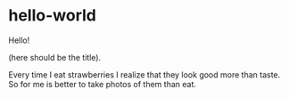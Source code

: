 # hello-world

Hello!

(here should be the title).

Every time I eat strawberries I realize that they look good more than taste.
So for me is better to take photos of them than eat.
